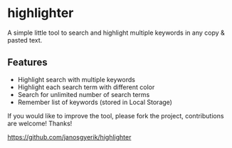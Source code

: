 highlighter
===========
A simple little tool to search and highlight multiple keywords in
any copy & pasted text.


Features
--------
- Highlight search with multiple keywords
- Highlight each search term with different color
- Search for unlimited number of search terms
- Remember list of keywords (stored in Local Storage)

If you would like to improve the tool, please fork the project,
contributions are welcome! Thanks!

https://github.com/janosgyerik/highlighter

